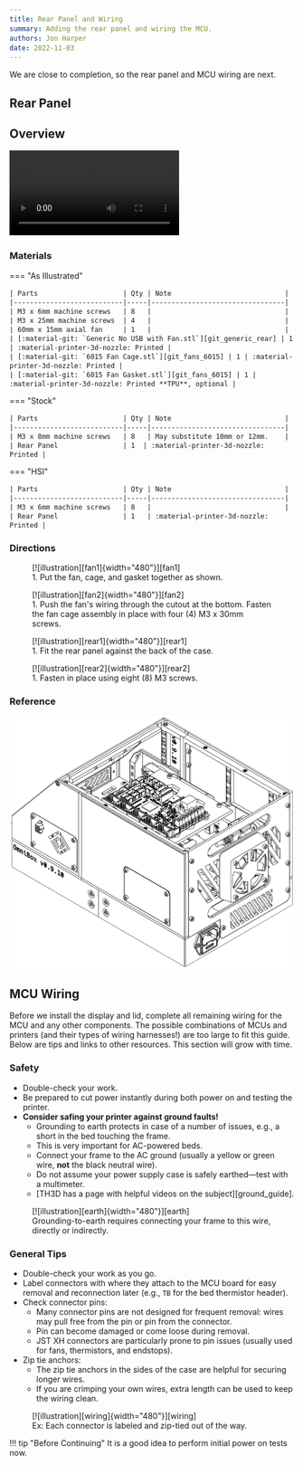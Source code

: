 ```yaml
---
title: Rear Panel and Wiring
summary: Adding the rear panel and wiring the MCU.
authors: Jon Harper
date: 2022-11-03
---
```


We are close to completion, so the rear panel and MCU wiring are next.

## Rear Panel

## Overview

<video controls="">
    <source src="{{meta.video_folder}}rear.mp4" type="video/mp4">
</video>

### Materials

=== "As Illustrated"

    | Parts                     | Qty | Note                            |
    |---------------------------|-----|---------------------------------|
    | M3 x 6mm machine screws   | 8   |                                 |
    | M3 x 25mm machine screws  | 4   |                                 |
    | 60mm x 15mm axial fan     | 1   |                                 |
    | [:material-git: `Generic No USB with Fan.stl`][git_generic_rear] | 1  | :material-printer-3d-nozzle: Printed |
    | [:material-git: `6015 Fan Cage.stl`][git_fans_6015] | 1 | :material-printer-3d-nozzle: Printed |
    | [:material-git: `6015 Fan Gasket.stl`][git_fans_6015] | 1 | :material-printer-3d-nozzle: Printed **TPU**, optional |

=== "Stock"

    | Parts                     | Qty | Note                            |
    |---------------------------|-----|---------------------------------|
    | M3 x 8mm machine screws   | 8   | May substitute 10mm or 12mm.    |
    | Rear Panel                | 1  | :material-printer-3d-nozzle: Printed |

=== "HSI"

    | Parts                     | Qty | Note                            |
    |---------------------------|-----|---------------------------------|
    | M3 x 6mm machine screws   | 8   |                                 |
    | Rear Panel                | 1   | :material-printer-3d-nozzle: Printed |

### Directions

<figure markdown>
  [![illustration][fan1]{width="480"}][fan1]
  <figcaption>1. Put the fan, cage, and gasket together as shown.</figcaption>
</figure>

<figure markdown>
  [![illustration][fan2]{width="480"}][fan2]
  <figcaption>1. Push the fan's wiring through the cutout at the bottom. Fasten the fan cage assembly in place with four (4) M3 x 30mm screws.</figcaption>
</figure>
                                                            
<figure markdown>
  [![illustration][rear1]{width="480"}][rear1]
  <figcaption>1. Fit the rear panel against the back of the case.</figcaption>
</figure>

<figure markdown>
  [![illustration][rear2]{width="480"}][rear2]
  <figcaption>1. Fasten in place using eight (8) M3 screws.</figcaption>
</figure>

### Reference

![illustration][rear_final]

## MCU Wiring

Before we install the display and lid, complete all remaining wiring for the MCU and any other components. The possible combinations of MCUs and printers (and their types of wiring harnesses!) are too large to fit this guide. Below are tips and links to other resources. This section will grow with time.

### Safety 

- Double-check your work.
- Be prepared to cut power instantly during both power on and testing the printer.
- **Consider safing your printer against ground faults!**
    - Grounding to earth protects in case of a number of issues, e.g., a short in the bed touching the frame.
    - This is very important for AC-powered beds.
    - Connect your frame to the AC ground (usually a yellow or green wire, **not** the black neutral wire).
    - Do not assume your power supply case is safely earthed—test with a multimeter.
    - [TH3D has a page with helpful videos on the subject][ground_guide].

<figure markdown>
  [![illustration][earth]{width="480"}][earth]
  <figcaption>Grounding-to-earth requires connecting your frame to this wire, directly or indirectly.</figcaption>
</figure>

### General Tips

- Double-check your work as you go.
- Label connectors with where they attach to the MCU board for easy removal and reconnection later (e.g., `TB` for the bed thermistor header).
- Check connector pins:
    - Many connector pins are not designed for frequent removal: wires may pull free from the pin or pin from the connector.
    - Pin can become damaged or come loose during removal.
    - JST XH connectors are particularly prone to pin issues (usually used for fans, thermistors, and endstops).
- Zip tie anchors:
    - The zip tie anchors in the sides of the case are helpful for securing longer wires.
    - If you are crimping your own wires, extra length can be used to keep the wiring clean.

<figure markdown>
  [![illustration][wiring]{width="480"}][wiring]
  <figcaption>Ex: Each connector is labeled and zip-tied out of the way.</figcaption>
</figure>

!!! tip "Before Continuing"
    It is a good idea to perform initial power on tests now.

[fan1]: ../img/assembly/panels/rear/fan1.webp
[fan2]: ../img/assembly/panels/rear/fan2.webp
[rear1]: ../img/assembly/panels/rear/rear1.webp
[rear2]: ../img/assembly/panels/rear/rear2.webp
[rear_final]: ../img/assembly/panels/rear/rear_final.webp

[earth]: ../img/assembly/earth.webp
[wiring]: ../img/assembly/wiring.webp